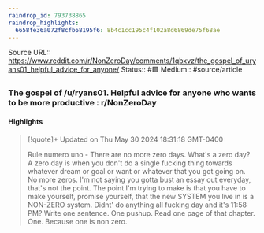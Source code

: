 ```yaml
---
raindrop_id: 793738865
raindrop_highlights:
  6658fe36a072f8cfb68195f6: 8b4c1cc195c4f102a8d6869de75f68ae
---
```


Source URL:: https://www.reddit.com/r/NonZeroDay/comments/1qbxvz/the_gospel_of_uryans01_helpful_advice_for_anyone/
Status:: #🟩 
Medium:: #source/article


### The gospel of /u/ryans01. Helpful advice for anyone who wants to be more productive : r/NonZeroDay



#### Highlights

> [!quote]+ Updated on Thu May 30 2024 18:31:18 GMT-0400
>
> Rule numero uno - There are no more zero days. What&#39;s a zero day? A zero day is when you don&#39;t do a single fucking thing towards whatever dream or goal or want or whatever that you got going on. No more zeros. I&#39;m not saying you gotta bust an essay out everyday, that&#39;s not the point. The point I&#39;m trying to make is that you have to make yourself, promise yourself, that the new SYSTEM you live in is a NON-ZERO system. Didnt&#39; do anything all fucking day and it&#39;s 11:58 PM? Write one sentence. One pushup. Read one page of that chapter. One. Because one is non zero.
